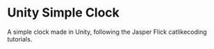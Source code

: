 # Unity Simple Clock
A simple clock made in Unity, following the Jasper Flick catlikecoding tutorials.
